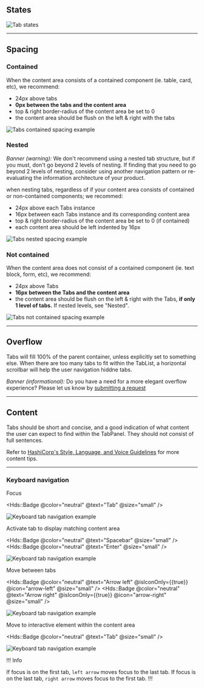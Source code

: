 ## States

![Tab states](/assets/components/tabs/tabs-state.png)

---

## Spacing

### Contained

When the content area consists of a contained component (ie. table, card, etc), we recommend:

- 24px above tabs
- **0px between the tabs and the content area**
- top & right border-radius of the content area be set to 0
- the content area should be flush on the left & right with the tabs

![Tabs contained spacing example](/assets/components/tabs/tabs-spacing-contained.png)

### Nested

_Banner (warning):_ We don't recommend using a nested tab structure, but if you must, don't go beyond 2 levels of nesting. If finding that you need to go beyond 2 levels of nesting, consider using another navigation pattern or re-evaluating the information architecture of your product.

when nesting tabs, regardless of if your content area consists of contained or non-contained components; we recommed:

- 24px above each Tabs instance
- 16px between each Tabs instance and its corresponding content area
- top & right border-radius of the content area be set to 0 (if contained)
- each content area should be left indented by 16px

![Tabs nested spacing example](/assets/components/tabs/tabs-spacing-nested.png)

### Not contained

When the content area does not consist of a contained component (ie. text block, form, etc), we recommend:

- 24px above Tabs
- **16px between the Tabs and the content area**
- the content area should be flush on the left & right with the Tabs, **if only 1 level of tabs.** If nested levels, see "Nested".

![Tabs not contained spacing example](/assets/components/tabs/tabs-spacing-not_contained.png)

---

## Overflow

Tabs will fill 100% of the parent container, unless explicitly set to something else. When there are too many tabs to fit within the TabList, a horizontal scrollbar will help the user navigation hiddne tabs.

_Banner (informational):_ Do you have a need for a more elegant overflow experience? Please let us know by [submitting a request](https://docs.google.com/forms/d/e/1FAIpQLScpMXgrUTVT5fYriu4Pp48r4Nl_eCPluVnJLg0Yg3NXsRWvIA/viewform)

---

## Content

Tabs should be short and concise, and a good indication of what content the user can expect to find within the TabPanel. They should not consist of full sentences.

Refer to [HashiCorp's Style, Language, and Voice Guidelines](https://docs.google.com/document/d/1MRvGd6tS5JkIwl_GssbyExkMJqOXKeUE00kSEtFi8m8/edit?usp=sharing) for more content tips.

---

### Keyboard navigation

Focus

<Hds::Badge @color="neutral" @text="Tab" @size="small" />

![Keyboard tab navigation example](/assets/components/tabs/tabs-accessibility-tab-01.png)

Activate tab to display matching content area

<Hds::Badge @color="neutral" @text="Spacebar" @size="small" />
<Hds::Badge @color="neutral" @text="Enter" @size="small" />

![Keyboard tab navigation example](/assets/components/tabs/tabs-accessibility-spacebar_enter.png)

Move between tabs

<Hds::Badge @color="neutral" @text="Arrow left" @isIconOnly={{true}} @icon="arrow-left" @size="small" />
<Hds::Badge @color="neutral" @text="Arrow right" @isIconOnly={{true}} @icon="arrow-right" @size="small" />

![Keyboard tab navigation example](/assets/components/tabs/tabs-accessibility-arrow_keys.png)

Move to interactive element within the content area

<Hds::Badge @color="neutral" @text="Tab" @size="small" />

![Keyboard tab navigation example](/assets/components/tabs/tabs-accessibility-tab-02.png)

!!! Info

 If focus is on the first tab, `left arrow` moves focus to the last tab. If focus is on the last tab, `right arrow` moves focus to the first tab.
!!!